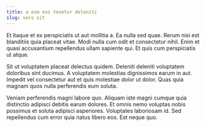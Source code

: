 ```yaml
---
title: a eum eos tenetur deleniti
slug: vero sit
---
```


Et itaque et ex perspiciatis ut aut mollitia a. Ea nulla sed quae. Rerum nisi est blanditiis quia placeat vitae. Modi nulla cum odit et consectetur nihil. Enim et quasi accusantium repellendus ullam sapiente qui. Et quis cum perspiciatis ut atque.

Sit ut voluptatem placeat delectus quidem. Deleniti deleniti voluptatem doloribus sint ducimus. A voluptatem molestias dignissimos earum in aut. Impedit vel consectetur aut et quis molestiae dolor ut dolor. Quas quia magnam quos nulla perferendis eum soluta.

Veniam perferendis magni labore quo. Aliquam iste magni cumque quia distinctio adipisci debitis earum dolores. Et omnis nemo voluptas nobis possimus et soluta adipisci asperiores. Voluptates laboriosam id. Sed repellendus cum error quia natus libero eos. Est neque quo.
